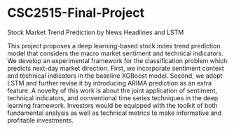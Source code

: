 # CSC2515-Final-Project
Stock Market Trend Prediction by News Headlines and LSTM

This project proposes a deep learning-based stock index trend prediction model that considers the macro market sentiment and technical indicators. We develop an experimental framework for the classification problem which predicts next-day market direction. First, we incorporate sentiment context and technical indicators in the baseline XGBoost model. Second, we adopt LSTM and further revise it by introducing ARIMA prediction as an extra feature. A novelty of this work is about the joint application of sentiment, technical indicators, and conventional time series techniques in the deep learning framework. Investors would be equipped with the toolkit of both fundamental analysis as well as technical metrics to make informative and profitable investments.

